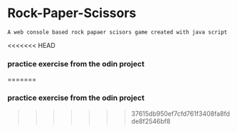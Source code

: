 # Rock-Paper-Scissors
```
A web console based rock papaer scisors game created with java script
```
<<<<<<< HEAD
### practice exercise from the odin project
=======
### practice exercise from the odin project
>>>>>>> 37615db950ef7cfd761f3408fa8fdde8f2546bf8
